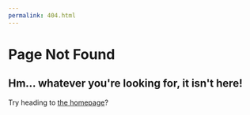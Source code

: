 ```yaml
---
permalink: 404.html
---
```


# Page Not Found

## Hm… whatever you're looking for, it isn't here!

Try heading to [the homepage](/)?
